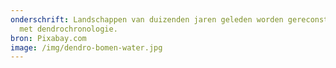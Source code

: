 ```yaml
---
onderschrift: Landschappen van duizenden jaren geleden worden gereconstrueerd
  met dendrochronologie.
bron: Pixabay.com
image: /img/dendro-bomen-water.jpg
---
```

